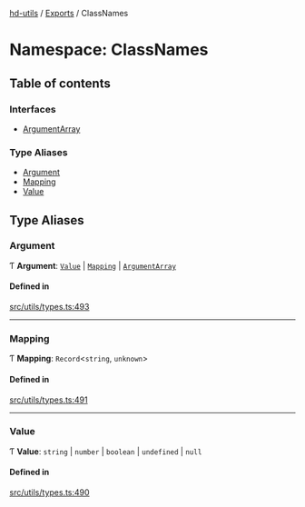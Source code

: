 [hd-utils](../README.md) / [Exports](../modules.md) / ClassNames

# Namespace: ClassNames

## Table of contents

### Interfaces

- [ArgumentArray](../interfaces/ClassNames.ArgumentArray.md)

### Type Aliases

- [Argument](ClassNames.md#argument)
- [Mapping](ClassNames.md#mapping)
- [Value](ClassNames.md#value)

## Type Aliases

### Argument

Ƭ **Argument**: [`Value`](ClassNames.md#value) \| [`Mapping`](ClassNames.md#mapping) \| [`ArgumentArray`](../interfaces/ClassNames.ArgumentArray.md)

#### Defined in

[src/utils/types.ts:493](https://github.com/AhmadHddad/h-utils/blob/6380ef5/src/utils/types.ts#L493)

___

### Mapping

Ƭ **Mapping**: `Record`<`string`, `unknown`\>

#### Defined in

[src/utils/types.ts:491](https://github.com/AhmadHddad/h-utils/blob/6380ef5/src/utils/types.ts#L491)

___

### Value

Ƭ **Value**: `string` \| `number` \| `boolean` \| `undefined` \| ``null``

#### Defined in

[src/utils/types.ts:490](https://github.com/AhmadHddad/h-utils/blob/6380ef5/src/utils/types.ts#L490)
